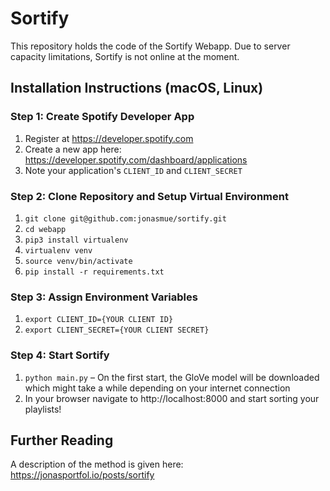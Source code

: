 # Sortify

This repository holds the code of the Sortify Webapp.
Due to server capacity limitations, Sortify is not online at the moment.

## Installation Instructions (macOS, Linux)

### Step 1: Create Spotify Developer App
1. Register at https://developer.spotify.com
2. Create a new app here: https://developer.spotify.com/dashboard/applications
3. Note your application's `CLIENT_ID` and `CLIENT_SECRET`

### Step 2: Clone Repository and Setup Virtual Environment
1. `git clone git@github.com:jonasmue/sortify.git`
2. `cd webapp`
3. `pip3 install virtualenv`
4. `virtualenv venv`
5. `source venv/bin/activate`
6. `pip install -r requirements.txt`

### Step 3: Assign Environment Variables
1. `export CLIENT_ID={YOUR CLIENT ID}`
2. `export CLIENT_SECRET={YOUR CLIENT SECRET}`

### Step 4: Start Sortify
1. `python main.py` – On the first start, the GloVe model will be downloaded which might take a while depending on your internet connection
2. In your browser navigate to http://localhost:8000 and start sorting your playlists!

## Further Reading

A description of the method is given here:
https://jonasportfol.io/posts/sortify 
